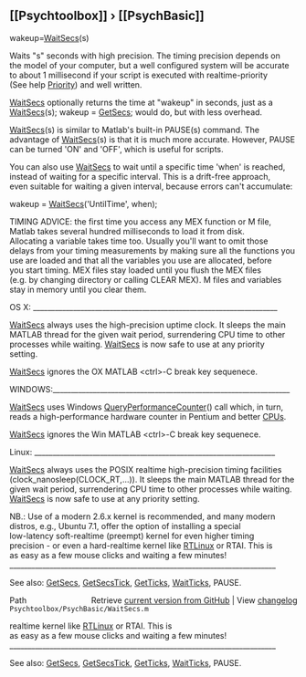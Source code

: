 ## [[Psychtoolbox]] &#8250; [[PsychBasic]]

wakeup=[WaitSecs](WaitSecs)(s)  
  
Waits "s" seconds with high precision.  The timing precision  depends on  
the model of your computer, but a well configured system will be accurate  
to about 1 millisecond if your script is executed with realtime-priority  
(See help [Priority](Priority)) and well written.  
  
[WaitSecs](WaitSecs) optionally returns the time at "wakeup" in seconds, just as a  
[WaitSecs](WaitSecs)(s); wakeup = [GetSecs](GetSecs); would do, but with less overhead.  
  
[WaitSecs](WaitSecs)(s) is similar to Matlab's built-in PAUSE(s) command. The  
advantage of [WaitSecs](WaitSecs)(s) is that it is much more accurate. However, PAUSE  
can be turned 'ON' and 'OFF', which is useful for scripts.  
  
You can also use [WaitSecs](WaitSecs) to wait until a specific time 'when' is reached,  
instead of waiting for a specific interval. This is a drift-free approach,  
even suitable for waiting a given interval, because errors can't accumulate:  
  
wakeup = [WaitSecs](WaitSecs)('UntilTime', when);  
  
TIMING ADVICE: the first time you access any MEX function or M file,  
Matlab takes several hundred milliseconds to load it from disk.  
Allocating a variable takes time too. Usually you'll want to omit those  
delays from your timing measurements by making sure all the functions you  
use are loaded and that all the variables you use are allocated, before  
you start timing. MEX files stay loaded until you flush the MEX files  
(e.g. by changing directory or calling CLEAR MEX). M files and variables  
stay in memory until you clear them.  
  
OS X: \_\_\_\_\_\_\_\_\_\_\_\_\_\_\_\_\_\_\_\_\_\_\_\_\_\_\_\_\_\_\_\_\_\_\_\_\_\_\_\_\_\_\_\_\_\_\_\_\_\_\_\_\_\_\_\_\_\_\_\_\_\_\_\_\_\_\_  
  
[WaitSecs](WaitSecs) always uses the high-precision uptime clock.  It sleeps the main  
MATLAB thread for the given wait period, surrendering CPU time to other  
processes while waiting.  [WaitSecs](WaitSecs) is now safe to use at any priority  
setting.    
  
[WaitSecs](WaitSecs) ignores the OX MATLAB <ctrl\>-C break key sequenece.  
  
WINDOWS:\_\_\_\_\_\_\_\_\_\_\_\_\_\_\_\_\_\_\_\_\_\_\_\_\_\_\_\_\_\_\_\_\_\_\_\_\_\_\_\_\_\_\_\_\_\_\_\_\_\_\_\_\_\_\_\_\_\_\_\_\_\_\_\_\_  
  
[WaitSecs](WaitSecs) uses  Windows [QueryPerformanceCounter](QueryPerformanceCounter)() call which, in turn,   
reads a high-performance hardware counter in Pentium and better [CPUs](CPUs).  
  
[WaitSecs](WaitSecs) ignores the Win MATLAB <ctrl\>-C break key sequenece.  
  
Linux: \_\_\_\_\_\_\_\_\_\_\_\_\_\_\_\_\_\_\_\_\_\_\_\_\_\_\_\_\_\_\_\_\_\_\_\_\_\_\_\_\_\_\_\_\_\_\_\_\_\_\_\_\_\_\_\_\_\_\_\_\_\_\_\_\_\_  
  
[WaitSecs](WaitSecs) always uses the POSIX realtime high-precision timing facilities  
(clock\_nanosleep(CLOCK\_RT,...)). It sleeps the main MATLAB thread for the  
given wait period, surrendering CPU time to other processes while waiting.  
[WaitSecs](WaitSecs) is now safe to use at any priority setting.  
  
NB.: Use of a modern 2.6.x kernel is recommended, and many modern  
distros, e.g., Ubuntu 7.1, offer the option of installing a special  
low-latency soft-realtime (preempt) kernel for even higher timing  
precision - or even a hard-realtime kernel like [RTLinux](RTLinux) or RTAI. This is  
as easy as a few mouse clicks and waiting a few minutes!  
\_\_\_\_\_\_\_\_\_\_\_\_\_\_\_\_\_\_\_\_\_\_\_\_\_\_\_\_\_\_\_\_\_\_\_\_\_\_\_\_\_\_\_\_\_\_\_\_\_\_\_\_\_\_\_\_\_\_\_\_\_\_\_\_\_\_\_\_\_\_\_\_\_  
  
See also: [GetSecs](GetSecs), [GetSecsTick](GetSecsTick), [GetTicks](GetTicks), [WaitTicks](WaitTicks), PAUSE.  




<div class="code_header" style="text-align:right;">
  <span style="float:left;">Path&nbsp;&nbsp;</span> <span class="counter">Retrieve <a href=
  "https://raw.github.com/Psychtoolbox-3/Psychtoolbox-3/beta/Psychtoolbox/PsychBasic/WaitSecs.m">current version from GitHub</a> | View <a href=
  "https://github.com/Psychtoolbox-3/Psychtoolbox-3/commits/beta/Psychtoolbox/PsychBasic/WaitSecs.m">changelog</a></span>
</div>
<div class="code">
  <code>Psychtoolbox/PsychBasic/WaitSecs.m</code>
</div>

realtime kernel like [RTLinux](RTLinux) or RTAI. This is  
  as easy as a few mouse clicks and waiting a few minutes!  
  \_\_\_\_\_\_\_\_\_\_\_\_\_\_\_\_\_\_\_\_\_\_\_\_\_\_\_\_\_\_\_\_\_\_\_\_\_\_\_\_\_\_\_\_\_\_\_\_\_\_\_\_\_\_\_\_\_\_\_\_\_\_\_\_\_\_\_\_\_\_\_\_\_  
    
  See also: [GetSecs](GetSecs), [GetSecsTick](GetSecsTick), [GetTicks](GetTicks), [WaitTicks](WaitTicks), PAUSE.  
  


